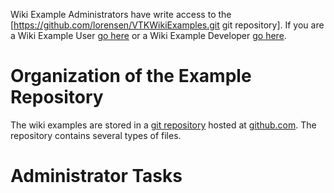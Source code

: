 Wiki Example Administrators have write access to the [https://github.com/lorensen/VTKWikiExamples.git git repository]. If you are a Wiki Example User [go here](/Instructions/ForUsers) or a Wiki Example Developer [go here](/Instructions/ForDevelopers).

# Organization of the Example Repository

The wiki examples are stored in a [git repository](https://github.com/lorensen/VTKExamples.git) hosted at [github.com](http://www.github.com/). The repository contains several types of files.

# Administrator Tasks

